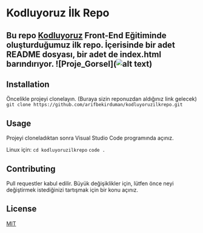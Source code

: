 # **Kodluyoruz İlk Repo**
Bu repo [Kodluyoruz](https://www.kodluyoruz.org/) Front-End Eğitiminde oluşturduğumuz ilk repo. İçerisinde bir adet README dosyası, bir adet de index.html barındırıyor.
![Proje_Gorsel](![alt text](https://github.com/arifbekirduman/kodluyoruzilkrepo/blob/main/resim.jpg?raw=true))
---
## **Installation**
Öncelikle projeyi clonelayın. (Buraya sizin reponuzdan aldığınız link gelecek)
`git clone https://github.com/arifbekirduman/kodluyoruzilkrepo.git`
## **Usage**
Projeyi cloneladıktan sonra Visual Studio Code programında açınız.

Linux için:
`cd kodluyoruzilkrepo`
`code .`
## **Contributing**
Pull requestler kabul edilir. Büyük değişiklikler için, lütfen önce neyi değiştirmek istediğinizi tartışmak için bir konu açınız.

## **License**
[MIT](https://choosealicense.com/licenses/mit/)